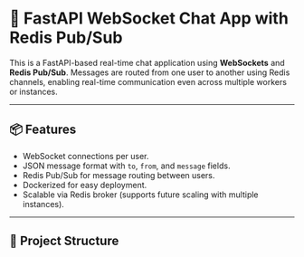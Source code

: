 # 🚀 FastAPI WebSocket Chat App with Redis Pub/Sub

This is a FastAPI-based real-time chat application using **WebSockets** and **Redis Pub/Sub**. Messages are routed from one user to another using Redis channels, enabling real-time communication even across multiple workers or instances.

---

## 📦 Features

- WebSocket connections per user.
- JSON message format with `to`, `from`, and `message` fields.
- Redis Pub/Sub for message routing between users.
- Dockerized for easy deployment.
- Scalable via Redis broker (supports future scaling with multiple instances).

---

## 🔧 Project Structure

